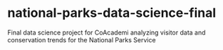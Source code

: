 # national-parks-data-science-final
Final data science project for CoAcademi analyzing visitor data and conservation trends for the National Parks Service
